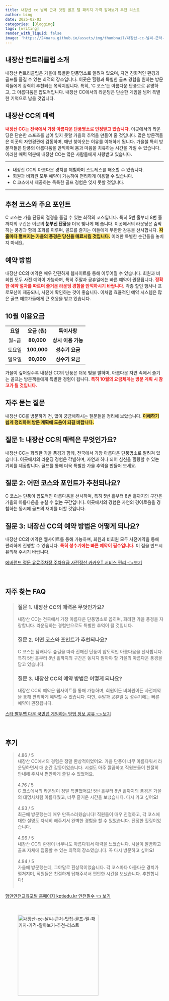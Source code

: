 ```yaml
---
title: 내장산 cc 날씨 근처 맛집 골프 텔 패키지 가격 알아보기 추천 리스트
author: bing
date: 2025-02-03
categories: [Blogging]
tags: [writing]
render_with_liquid: false
image: 'https://24nara.github.io/assets/img/thumbnail/내장산-cc-날씨-근처-맛집-골프-텔-패키지-가격-알아보기-추천-리스트.webp'
---
```



<h2 id='내장산_컨트리클럽_소개'>내장산 컨트리클럽 소개</h2>

<p>내장산 컨트리클럽은 가을에 특별한 단풍명소로 알려져 있으며, 자연 친화적인 환경과 골프를 즐길 수 있는 최적의 장소입니다. 이곳은 힐링과 특별한 골프 경험을 원하는 방문객들에게 강력히 추천되는 목적지입니다. 특히, 'C 코스'는 아름다운 단풍으로 유명하고, 그 아름다움은 압도적입니다. 내장산 CC에서의 라운딩은 단순한 게임을 넘어 특별한 기억으로 남을 것입니다.</p>

<h2 id='내장산_CC의_매력'>내장산 CC의 매력</h2>

<p><b><span style="color: #ee2323;">내장산 CC는 전국에서 가장 아름다운 단풍명소로 인정받고 있습니다.</span></b> 이곳에서의 라운딩은 단순한 스포츠를 넘어 잊지 못할 가을의 추억을 만들어 줄 것입니다. 많은 방문객들은 이곳의 자연경관에 감동하며, 매년 찾아오는 이유를 이해하게 됩니다. 가을철 특히 방문객들은 단풍의 아름다움을 만끽하며 몸과 마음을 치유하는 시간을 가질 수 있습니다. 이러한 매력 덕분에 내장산 CC는 많은 사람들에게 사랑받고 있습니다.</p>

<hr />

<ul>
    <li>내장산 CC의 아름다운 경치를 체험하며 스트레스를 해소할 수 있습니다.</li>
    <li>회원과 비회원 모두 예약이 가능하여 편리하게 이용할 수 있습니다.</li>
    <li>C 코스에서 제공하는 독특한 골프 경험은 잊지 못할 것입니다.</li>
</ul>

<hr />

<h2 id='추천_코스와_주요_포인트'>추천 코스와 주요 포인트</h2>

<p>C 코스는 가을 단풍의 절경을 즐길 수 있는 최적의 코스입니다. 특히 5번 홀부터 8번 홀까지의 구간은 이곳의 <b>눈부신 단풍</b>을 더욱 빛나게 해 줍니다. 이곳에서의 라운딩은 숨막히는 풍경과 함께 조화를 이루며, 골프를 즐기는 이들에게 무한한 감동을 선사합니다. <b><span style="background-color: #ffe066;">각 홀마다 펼쳐지는 가을의 풍경은 당신을 매료시킬 것입니다.</span></b> 이러한 특별한 순간들을 놓치지 마세요.</p>

<h2 id='예약_방법'>예약 방법</h2>

<p>내장산 CC의 예약은 매우 간편하게 웹사이트를 통해 이루어질 수 있습니다. 회원과 비회원 모두 사전 예약이 가능하며, 특히 주말과 공휴일에는 빠른 예약이 권장됩니다. <b><span style="color: #ee2323;">정확한 예약 절차를 따르며 즐거운 라운딩 경험을 만끽하시기 바랍니다.</span></b> 각종 할인 행사나 프로모션이 제공되니, 사전에 확인하는 것이 좋습니다. 이처럼 효율적인 예약 시스템은 많은 골프 애호가들에게 큰 호응을 받고 있습니다.</p>

<h2 id='10월_이용요금'>10월 이용요금</h2>

<table>
    <tr>
        <td style="text-align: center; height: 17px;"><b>요일</b></td>
        <td style="text-align: center; height: 17px;"><b>요금 (원)</b></td>
        <td style="text-align: center; height: 17px;"><b>특이사항</b></td>
    </tr>
    <tr>
        <td style="text-align: center; height: 17px;">월~금</td>
        <td style="text-align: center; height: 17px;"><b>80,000</b></td>
        <td style="text-align: center; height: 17px;"><b>상시 이용 가능</b></td>
    </tr>
    <tr>
        <td style="text-align: center; height: 17px;">토요일</td>
        <td style="text-align: center; height: 17px;"><b>100,000</b></td>
        <td style="text-align: center; height: 17px;"><b>성수기 요금</b></td>
    </tr>
    <tr>
        <td style="text-align: center; height: 17px;">일요일</td>
        <td style="text-align: center; height: 17px;"><b>90,000</b></td>
        <td style="text-align: center; height: 17px;"><b>성수기 요금</b></td>
    </tr>
</table>

<p>가을이 깊어질수록 내장산 CC의 단풍은 더욱 빛을 발하며, 아름다운 자연 속에서 즐기는 골프는 방문객들에게 특별한 경험이 됩니다. <b><span style="color: #ee2323;">특히 10월의 요금체계는 방문 계획 시 참고가 될 것입니다.</span></b></p>

<h2 id='자주_묻는_질문'>자주 묻는 질문</h2>

<p>내장산 CC를 방문하기 전, 많이 궁금해하시는 질문들을 정리해 보았습니다. <b><span style="background-color: #ffe066;">이해하기 쉽게 정리하여 방문 계획에 도움이 되길 바랍니다.</span></b></p>

<h2 id='질문#1'>질문 1: 내장산 CC의 매력은 무엇인가요?</h2>

<p>내장산 CC는 화려한 가을 풍경과 함께, 전국에서 가장 아름다운 단풍명소로 알려져 있습니다. 이곳에서의 라운딩 경험은 각별하며, 자연과 하나 되어 심신을 힐링할 수 있는 기회를 제공합니다. 골프를 통해 더욱 특별한 가을 추억을 만들어 보세요.</p>

<h2 id='질문#2'>질문 2: 어떤 코스와 포인트가 추천되나요?</h2>

<p>C 코스는 단풍이 압도적인 아름다움을 선사하며, 특히 5번 홀부터 8번 홀까지의 구간은 가을의 아름다움을 놓칠 수 없는 구간입니다. 이곳에서의 경험은 자연의 경이로움을 경험하는 동시에 골프의 재미를 더할 것입니다.</p>

<h2 id='질문#3'>질문 3: 내장산 CC의 예약 방법은 어떻게 되나요?</h2>

<p>내장산 CC의 예약은 웹사이트를 통해 가능하며, 회원과 비회원 모두 사전예약을 통해 편리하게 진행할 수 있습니다. <b><span style="color: #ee2323;">특히 성수기에는 빠른 예약이 필수입니다.</span></b> 이 점을 반드시 유의해 주시기 바랍니다.</p>


<p><a class="click-button" title="에버랜드 정문 유료주차장 주차요금 사전정산 카카오T 서비스 편리" href="https://24nara.github.io/posts/%EC%97%90%EB%B2%84%EB%9E%9C%EB%93%9C-%EC%A0%95%EB%AC%B8-%EC%9C%A0%EB%A3%8C%EC%A3%BC%EC%B0%A8%EC%9E%A5-%EC%A3%BC%EC%B0%A8%EC%9A%94%EA%B8%88-%EC%82%AC%EC%A0%84%EC%A0%95%EC%82%B0-%EC%B9%B4%EC%B9%B4%EC%98%A4T-%EC%84%9C%EB%B9%84%EC%8A%A4-%ED%8E%B8%EB%A6%AC/" rel="dofollow">에버랜드 정문 유료주차장 주차요금 사전정산 카카오T 서비스 편리 👈 보기</a></p><br>
<h2 id='자주_찾는_FAQ'>자주 찾는 FAQ</h2>
<div itemscope="" itemtype="https://schema.org/FAQPage"> 
<blockquote> 
<div itemscope="" itemprop="mainEntity" itemtype="https://schema.org/Question"> 
<h3 itemprop="name">질문 1. 내장산 CC의 매력은 무엇인가요?</h3> 
<div itemscope="" itemprop="acceptedAnswer" itemtype="https://schema.org/Answer"> 
<span itemprop="text"> 
<p>내장산 CC는 전국에서 가장 아름다운 단풍명소로 꼽히며, 화려한 가을 풍경을 자랑합니다. 라운딩하는 경험만으로도 특별한 추억이 될 것입니다.</p> 
</span> 
</div> 
</div> 

<div itemscope="" itemprop="mainEntity" itemtype="https://schema.org/Question"> 
<h3 itemprop="name">질문 2. 어떤 코스와 포인트가 추천되나요?</h3> 
<div itemscope="" itemprop="acceptedAnswer" itemtype="https://schema.org/Answer"> 
<span itemprop="text"> 
<p>C 코스는 담배나무 숲길을 따라 진해진 단풍이 압도적인 아름다움을 선사합니다. 특히 5번 홀부터 8번 홀까지의 구간은 놓치지 말아야 할 가을의 아름다운 풍경을 담고 있습니다.</p> 
</span> 
</div> 
</div> 

<div itemscope="" itemprop="mainEntity" itemtype="https://schema.org/Question"> 
<h3 itemprop="name">질문 3. 내장산 CC의 예약 방법은 어떻게 되나요?</h3> 
<div itemscope="" itemprop="acceptedAnswer" itemtype="https://schema.org/Answer"> 
<span itemprop="text"> 
<p>내장산 CC의 예약은 웹사이트를 통해 가능하며, 회원이든 비회원이든 사전예약을 통해 편리하게 예약할 수 있습니다. 다만, 주말과 공휴일 등 성수기에는 빠른 예약이 권장됩니다.</p> 
</span> 
</div> 
</div> 
</blockquote> 
</div>
<p><a class="click-button" title="스타 빨무맵 다운 국민맵 게임하는 방법 정보 공유" href="https://24nara.github.io/posts/%EC%8A%A4%ED%83%80-%EB%B9%A8%EB%AC%B4%EB%A7%B5-%EB%8B%A4%EC%9A%B4-%EA%B5%AD%EB%AF%BC%EB%A7%B5-%EA%B2%8C%EC%9E%84%ED%95%98%EB%8A%94-%EB%B0%A9%EB%B2%95-%EC%A0%95%EB%B3%B4-%EA%B3%B5%EC%9C%A0/" rel="dofollow">스타 빨무맵 다운 국민맵 게임하는 방법 정보 공유 👈 보기</a></p><br>
<h2 id='후기'>후기</h2>
<div itemscope itemtype="https://schema.org/Product">
  <blockquote>
  <div itemprop="review" itemscope itemtype="https://schema.org/Review">
      <div itemprop="reviewRating" itemscope itemtype="https://schema.org/Rating"> <span itemprop="ratingValue">4.86</span> / <span itemprop="bestRating">5</span> </div>
      <span itemprop="reviewBody">내장산 CC에서의 경험은 정말 환상적이었어요. 가을 단풍이 너무 아름다워서 라운딩하면서 매 순간 감동이었습니다. 시설도 아주 깔끔하고 직원분들이 친절히 안내해 주셔서 편안하게 즐길 수 있었어요.</span>
  </div>
  <br>
  <div itemprop="review" itemscope itemtype="https://schema.org/Review">
      <div itemprop="reviewRating" itemscope itemtype="https://schema.org/Rating"> <span itemprop="ratingValue">4.76</span> / <span itemprop="bestRating">5</span> </div>
      <span itemprop="reviewBody">C 코스에서의 라운딩이 정말 특별했어요! 5번 홀부터 8번 홀까지의 풍경은 가을의 대명사처럼 아름다웠고, 너무 즐거운 시간을 보냈습니다. 다시 가고 싶어요!</span>
  </div>
  <br>
  <div itemprop="review" itemscope itemtype="https://schema.org/Review">
      <div itemprop="reviewRating" itemscope itemtype="schema.org/Rating"> <span itemprop="ratingValue">4.93</span> / <span itemprop="bestRating">5</span> </div>
      <span itemprop="reviewBody">최근에 방문했는데 매우 만족스러웠습니다! 직원들이 매우 친절하고, 각 코스에 대한 설명도 자세히 해주셔서 완벽한 경험을 할 수 있었습니다. 진정한 힐링이었습니다.</span>
  </div>
  <br>
  <div itemprop="review" itemscope itemtype="https://schema.org/Review">
      <div itemprop="reviewRating" itemscope itemtype="https://schema.org/Rating"> <span itemprop="ratingValue">4.96</span> / <span itemprop="bestRating">5</span> </div>
      <span itemprop="reviewBody">내장산 CC의 환경이 너무나도 아름다워서 매력을 느꼈습니다. 시설이 깔끔하고 골프 자체에 집중할 수 있는 최적의 장소였습니다. 꼭 다시 방문하고 싶어요!</span>
  </div>
  <br>
  <div itemprop="review" itemscope itemtype="https://schema.org/Review">
      <div itemprop="reviewRating" itemscope itemtype="https://schema.org/Rating"> <span itemprop="ratingValue">4.94</span> / <span itemprop="bestRating">5</span> </div>
      <span itemprop="reviewBody">가을에 방문했는데, 그야말로 환상적이었습니다. 각 코스마다 아름다운 경치가 펼쳐지며, 직원들은 친절하게 답해주셔서 편안한 시간을 보냈습니다. 추천합니다!</span>
  </div>
  <br>
  </blockquote>
</div>
<p><a class="click-button" title="항만안전교육포털 홈페이지 kptiedu.kr 안전필수" href="https://24nara.github.io/posts/%ED%95%AD%EB%A7%8C%EC%95%88%EC%A0%84%EA%B5%90%EC%9C%A1%ED%8F%AC%ED%84%B8-%ED%99%88%ED%8E%98%EC%9D%B4%EC%A7%80-kptiedu.kr-%EC%95%88%EC%A0%84%ED%95%84%EC%88%98/" rel="dofollow">항만안전교육포털 홈페이지 kptiedu.kr 안전필수 👈 보기</a></p><br>
<figure class="image"><img src="https://24nara.github.io/assets/img/thumbnail/내장산-cc-날씨-근처-맛집-골프-텔-패키지-가격-알아보기-추천-리스트.webp" alt="내장산-cc-날씨-근처-맛집-골프-텔-패키지-가격-알아보기-추천-리스트" width="256" height="256"></figure>